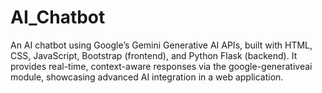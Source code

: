 # AI_Chatbot
An AI chatbot using Google’s Gemini Generative AI APIs, built with HTML, CSS, JavaScript, Bootstrap (frontend), and Python Flask (backend). It provides real-time, context-aware responses via the google-generativeai module, showcasing advanced AI integration in a web application.
